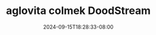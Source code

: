 --- 
title: "aglovita colmek  DoodStream"
description: "nonton bokep aglovita colmek  DoodStream  tele durasi panjang new"
date: 2024-09-15T18:28:33-08:00
file_code: "agt92v9a29k8"
draft: false
cover: "qko0qcxif9d26kc3.jpg"
tags: ["aglovita", "colmek", "DoodStream", "bokep-indo", "bokep-viral", "bokep-ig"]
length: 140
fld_id: "1482686"
foldername: "Aglovita 1"
categories: ["Aglovita 1"]
views: 0
---